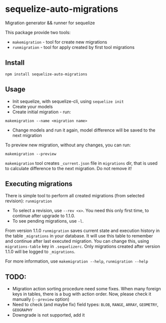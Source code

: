 # sequelize-auto-migrations
Migration generator &amp;&amp; runner for sequelize

This package provide two tools:
* `makemigration` - tool for create new migrations
* `runmigration` - tool for apply created by first tool migrations

## Install
`npm install sequelize-auto-migrations`

## Usage
* Init sequelize, with sequelize-cli, using `sequelize init`
* Create your models
* Create initial migration - run:

`makemigration --name <migration name>`
* Change models and run it again, model difference will be saved to the next migration

To preview new migration, without any changes, you can run:

`makemigration --preview`

`makemigration` tool creates `_current.json` file in `migrations` dir, that is used to calculate difference to the next migration. Do not remove it!

## Executing migrations
There is simple tool to perform all created migrations (from selected revision):
`runmigration`

* To select a revision, use `--rev <x>`. You need this only first time, to continue after upgrade to 1.1.0.
* To see pending migrations, use `-l`.

From version 1.1.0 `runmigration` saves current state and execution history in the table `_migrations` in your database.
It will use this table to remember and continue after last executed migration. You can change this, using `migrations-table` key in `.sequelizerc`.
Only migrations created after version 1.1.0 will be logged to `_migrations`.

For more information, use `makemigration --help`, `runmigration --help`

## TODO:
* Migration action sorting procedure need some fixes. When many foreign keys in tables, there is a bug with action order. Now, please check it manually (`--preview` option)
* Need to check (and maybe fix) field types: `BLOB`, `RANGE`, `ARRAY`, `GEOMETRY`, `GEOGRAPHY`
* Downgrade is not supported, add it
